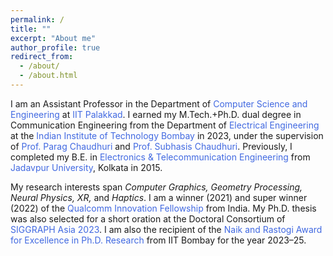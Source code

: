 ```yaml
---
permalink: /
title: ""
excerpt: "About me"
author_profile: true
redirect_from: 
  - /about/
  - /about.html
---
```


I am an Assistant Professor in the Department of <a href="https://cse.iitpkd.ac.in/" style="text-decoration:none"><span style="color:RoyalBlue">Computer Science and Engineering</span></a> at <a href="https://iitpkd.ac.in/" style="text-decoration:none"><span style="color:RoyalBlue">IIT Palakkad</span></a>.
I earned my M.Tech.+Ph.D. dual degree in Communication Engineering from the Department of <a href="https://www.ee.iitb.ac.in/web" style="text-decoration:none"><span style="color:RoyalBlue">Electrical Engineering</span></a> at the <a href="https://www.iitb.ac.in/" style="text-decoration:none"><span style="color:RoyalBlue">Indian Institute of Technology Bombay</span></a> in 2023, under the supervision of <a href="https://www.cse.iitb.ac.in/~paragc/" style="text-decoration:none"><span style="color:RoyalBlue">Prof. Parag Chaudhuri</span></a> and <a href="https://www.ee.iitb.ac.in/~sc/" style="text-decoration:none"><span style="color:RoyalBlue">Prof. Subhasis Chaudhuri</span></a>.
Previously, I completed my B.E. in <a href="http://www.jaduniv.edu.in/view_department.php?deptid=84" style="text-decoration:none"><span style="color:RoyalBlue">Electronics & Telecommunication Engineering</span></a> from <a href="http://www.jaduniv.edu.in/" style="text-decoration:none"><span style="color:RoyalBlue">Jadavpur University</span></a>, Kolkata in 2015.

My research interests span <em>Computer Graphics, Geometry Processing, Neural Physics, XR,</em> and <em>Haptics</em>. I am a winner (2021) and super winner (2022) of the <a href="https://www.qualcomm.com/research/university-relations/innovation-fellowship" style="text-decoration:none"><span style="color:RoyalBlue">Qualcomm Innovation Fellowship</span></a> from India. My Ph.D. thesis was also selected for a short oration at the Doctoral Consortium of <a href="https://asia.siggraph.org/2023/" style="text-decoration:none"><span style="color:RoyalBlue">SIGGRAPH Asia 2023</span></a>. I am also the recipient of the <a href="../files/PhD-Best-Thesis-Certificate-Avirup.pdf" style="text-decoration:none"><span style="color:RoyalBlue">Naik and Rastogi Award for Excellence in Ph.D. Research</span></a> from IIT Bombay for the year 2023–25.

<!---
<span style="color:Red">Note</span>: I am not currently offering any short-term project or internships for non-IIT Palakkad students. 
-->

<!--- **Academic Materials:** <a href='../files/Resume_Avirup.pdf' style="text-decoration:none"> <span style="color:RoyalBlue">[Curriculum Vitae]</span> </a> &nbsp; 
<a href='../files/Research_Statement_Avirup.pdf' style="text-decoration:none"> <span style="color:RoyalBlue">[Research Statement]</span> </a> -->

<!--- <span style="color:red">New</span>: **I am looking for postdoc/researcher position in university/industry. Please reach out if you have any leads.** -->
